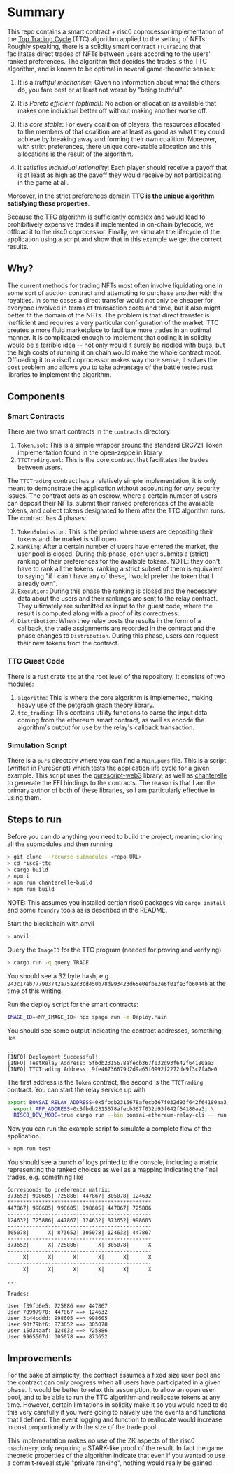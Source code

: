 # Summary

This repo contains a smart contract + risc0 coprocessor implementation of the [Top Trading Cycle](https://en.wikipedia.org/wiki/Top_trading_cycle) (TTC) algorithm applied to the setting of NFTs. Roughly speaking, there is a solidity smart contract `TTCTrading` that facilitates direct trades of NFTs between users according to the users' ranked preferences. The algorithm that decides the trades is the TTC algorithm, and is known to be optimal in several game-theoretic senses:

1. It is a _truthful mechanism_: Given no information about what the others do, you fare best or at least not worse by "being truthful".

2. It is _Pareto efficient (optimal)_: No action or allocation is available that makes one individual better off without making another worse off. 

3. It is _core stable_:  For every coalition of players, the resources allocated to the members of that coalition are at least as good as what they could achieve by breaking away and forming their own coalition. Moreover, with strict preferences, there unique core-stable allocation and this allocations is the result of the algorithm.

4. It satisfies _individual rationality_: Each player should receive a payoff that is at least as high as the payoff they would receive by not participating in the game at all.

Moreover, in the strict preferences domain **TTC is the unique algorithm satisfying these properties**.

Because the TTC algorithm is sufficiently complex and would lead to prohibitively expensive trades if implemented in on-chain bytecode, we offload it to the risc0 coprocessor. Finally, we simulate the lifecycle of the application using a script and show that in this example we get the correct results.


## Why?

The current methods for trading NFTs most often involve liquidating one in some sort of auction contract and attempting to purchase another with the royalties. In some cases a direct transfer would not only be cheaper for everyone involved in terms of transaction costs and time, but it also might better fit the domain of the NFTs. The problem is that direct transfer is inefficient and requires a very particular configuration of the market. TTC creates a more fluid marketplace to facilitate more trades in an optimal manner. It is complicated enough to implement that coding it in solidity would be a terrible idea -- not only would it surely be riddled with
bugs, but the high costs of running it on chain would make the whole contract moot. Offloading it to a risc0 coprocessor makes way more sense, it solves the cost problem and allows you to take advantage of the battle tested rust libraries to implement the algorithm.

## Components

### Smart Contracts

There are two smart contracts in the `contracts` directory:
1. `Token.sol`: This is a simple wrapper around the standard ERC721 Token implementation found in the open-zeppelin library
2. `TTCTrading.sol`: This is the core contract that facilitates the trades between users.

The `TTCTrading` contract has a relatively simple implementation, it is only meant to demonstrate the application without accounting for _any_ security issues.
The contract acts as an escrow, where a certain number of users can deposit their NFTs, submit their ranked preferences of the available tokens, and collect
tokens designated to them after the TTC algorithm runs. The contract has 4 phases:

1. `TokenSubmission`: This is the period where users are depositing their tokens and the market is still open.
2. `Ranking`: After a certain number of users have entered the market, the user pool is closed. During this phase, each user submits a (strict) ranking of their
preferences for the available tokens. NOTE: they don't have to rank all the tokens, ranking a strict subset of them is equivalent to saying "if I can't have any of these, I would prefer the token that I already own". 
3. `Execution`: During this phase the ranking is closed and the necessary data about the users and their rankings are sent to the relay contract. They ultimately are submitted as input to the guest code, where the result is computed along with a proof of its correctness.
4. `Distribution`: When they relay posts the results in the form of a callback, the trade assignments are recorded in the contract and the phase changes to `Distribution`. During this phase, users can request their new tokens from the contract.

### TTC Guest Code

There is a rust crate `ttc` at the root level of the repository. It consists of two modules:
1. `algorithm`: This is where the core algorithm is implemented, making heavy use of the [petgraph](https://github.com/petgraph/petgraph) graph theory library.
2. `ttc_trading`: This contains utility functions to parse the input data coming from the ethereum smart contract, as well as encode the algorithm's output
for use by the relay's callback transaction.

### Simulation Script

There is a `purs` directory where you can find a `Main.purs` file. This is a script (written in PureScript) which tests the application life cycle for a given example. This script uses the [purescript-web3](https://github.com/f-o-a-m/purescript-web3) library, as well as [chanterelle](https://github.com/f-o-a-m/chanterelle) to generate the FFI bindings to the contracts. The reason is that I am the primary author of both of these libraries, so I am particularly effective in using them.


## Steps to run

Before you can do anything you need to build the project, meaning cloning all the submodules and then running

```bash
> git clone --recurse-submodules <repo-URL>
> cd risc0-ttc
> cargo build
> npm i
> npm run chanterelle-build
> npm run build
```

NOTE: This assumes you installed certian risc0 packages via `cargo install` and some `foundry` tools as is described in the README.

Start the blockchain with anvil

```bash 
> anvil
```

Query the `ImageID` for the TTC program (needed for proving and verifying)

```bash
> cargo run -q query TRADE
```

You should see a 32 byte hash, e.g. `243c17eb777903742a75a2c3cd450b78d993423d65e0efb82e6f01fe3fb6044b` at the time of this writing.

Run the deploy script for the smart contracts:

```bash
IMAGE_ID=<MY_IMAGE_ID> npx spago run -m Deploy.Main
```

You should see some output indicating the contract addresses, something lke 

```
...
[INFO] Deployment Successful!
[INFO] TestRelay Address: 5fbdb2315678afecb367f032d93f642f64180aa3
[INFO] TTCTrading Address: 9fe46736679d2d9a65f0992f2272de9f3c7fa6e0
```

The first address is the `Token` contract, the second is the `TTCTrading` contract. You can start the relay service up with

```bash
export BONSAI_RELAY_ADDRESS=0x5fbdb2315678afecb367f032d93f642f64180aa3; \                
  export APP_ADDRESS=0x5fbdb2315678afecb367f032d93f642f64180aa3; \
  RISC0_DEV_MODE=true cargo run --bin bonsai-ethereum-relay-cli -- run --relay-address "$BONSAI_RELAY_ADDRESS"
```

Now you can run the example script to simulate a complete flow of the application.

```bash
> npm run test
```

You should see a bunch of logs printed to the console, including a matrix representing the ranked choices as well as a mapping indicating the final trades, 
e.g. something like

```
Corresponds to preference matrix: 
873652| 998605| 725886| 447867| 305078| 124632
**********************************************
447867| 998605| 998605| 998605| 447867| 725886
----------------------------------------------
124632| 725886| 447867| 124632| 873652| 998605
----------------------------------------------
305078|      X| 873652| 305078| 124632| 447867
----------------------------------------------
873652|      X| 725886|      X| 305078|      X
----------------------------------------------
     X|      X|      X|      X|      X|      X
----------------------------------------------
     X|      X|      X|      X|      X|      X

...

Trades:

User f39fd6e5: 725886 ==> 447867
User 70997970: 447867 ==> 124632
User 3c44cddd: 998605 ==> 998605
User 90f79bf6: 873652 ==> 305078
User 15d34aaf: 124632 ==> 725886
User 9965507d: 305078 ==> 873652
```
## Improvements
For the sake of simplicity, the contract assumes a fixed size user pool and the contract can only progress when all users have participated in a given phase. It would be better to relax this assumption, to allow an open user pool, and to be able to run the TTC algorithm and reallocate tokens at any time. However, certain limitations in solidity make it so you would need to do this very carefully if you were going to naively use the events and functions that I defined. The event logging and function to reallocate would increase in cost proportionally with the size of the trade pool.

This implementation makes no use of the ZK aspects of the risc0 machinery, only requiring a STARK-like proof of the result. In fact the game theoretic properties of the algorithm indicate that even if you wanted to use a commit-reveal style "private ranking", nothing would really be gained.
